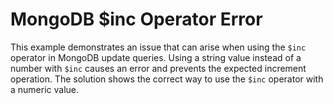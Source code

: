 # MongoDB $inc Operator Error
This example demonstrates an issue that can arise when using the `$inc` operator in MongoDB update queries. Using a string value instead of a number with `$inc` causes an error and prevents the expected increment operation. The solution shows the correct way to use the `$inc` operator with a numeric value. 